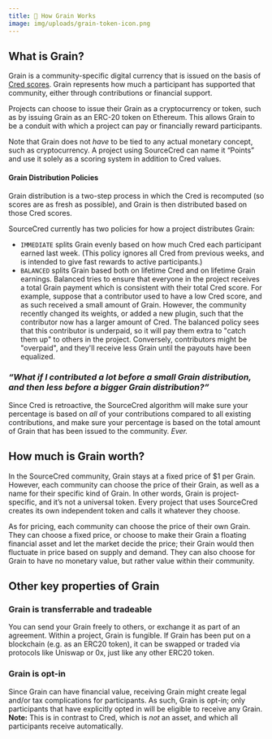 ```yaml
---
title: 🌾 How Grain Works
image: img/uploads/grain-token-icon.png
---
```


## What is Grain?

Grain is a community-specific digital currency that is issued on the basis of
[Cred scores](https://sourcecred.io/docs/beta/cred). Grain represents how much a
participant has supported that community, either through contributions or
financial support.

Projects can choose to issue their Grain as a cryptocurrency or token, such as
by issuing Grain as an ERC-20 token on Ethereum. This allows Grain to be a
conduit with which a project can pay or financially reward participants.

Note that Grain does not _have_ to be tied to any actual monetary concept, such
as cryptocurrency. A project using SourceCred can name it “Points” and use it
solely as a scoring system in addition to Cred values.

#### Grain Distribution Policies

Grain distribution is a two-step process in which the Cred is recomputed (so
scores are as fresh as possible), and Grain is then distributed based on those
Cred scores.

SourceCred currently has two policies for how a project distributes Grain:

- `IMMEDIATE` splits Grain evenly based on how much Cred each participant earned
  last week. (This policy ignores all Cred from previous weeks, and is intended
  to give fast rewards to active participants.)
- `BALANCED` splits Grain based both on lifetime Cred and on lifetime Grain
  earnings. Balanced tries to ensure that everyone in the project receives a
  total Grain payment which is consistent with their total Cred score. For
  example, suppose that a contributor used to have a low Cred score, and as such
  received a small amount of Grain. However, the community recently changed its
  weights, or added a new plugin, such that the contributor now has a larger
  amount of Cred. The balanced policy sees that this contributor is underpaid,
  so it will pay them extra to "catch them up" to others in the project.
  Conversely, contributors might be "overpaid", and they'll receive less Grain
  until the payouts have been equalized.

### _“What if I contributed a lot before a small Grain distribution, and then less before a bigger Grain distribution?”_

Since Cred is retroactive, the SourceCred algorithm will make sure your
percentage is based on _all_ of your contributions compared to all existing
contributions, and make sure your percentage is based on the total amount of
Grain that has been issued to the community. _Ever._

## How much is Grain worth?

In the SourceCred community, Grain stays at a fixed price of \$1 per Grain.
However, each community can choose the price of their Grain, as well as a name
for their specific kind of Grain. In other words, Grain is project-specific, and
it’s not a universal token. Every project that uses SourceCred creates its own
independent token and calls it whatever they choose.

As for pricing, each community can choose the price of their own Grain. They can
choose a fixed price, or choose to make their Grain a floating financial asset
and let the market decide the price; their Grain would then fluctuate in price
based on supply and demand. They can also choose for Grain to have no monetary
value, but rather value within their community.

## Other key properties of Grain

### Grain is transferrable and tradeable

You can send your Grain freely to others, or exchange it as part of an
agreement. Within a project, Grain is fungible. If Grain has been put on a
blockchain (e.g. as an ERC20 token), it can be swapped or traded via protocols
like Uniswap or 0x, just like any other ERC20 token.

### Grain is opt-in

Since Grain can have financial value, receiving Grain might create legal and/or
tax complications for participants. As such, Grain is opt-in; only participants
that have explicitly opted in will be eligible to receive any Grain. **Note:**
This is in contrast to Cred, which is _not_ an asset, and which all participants
receive automatically.

